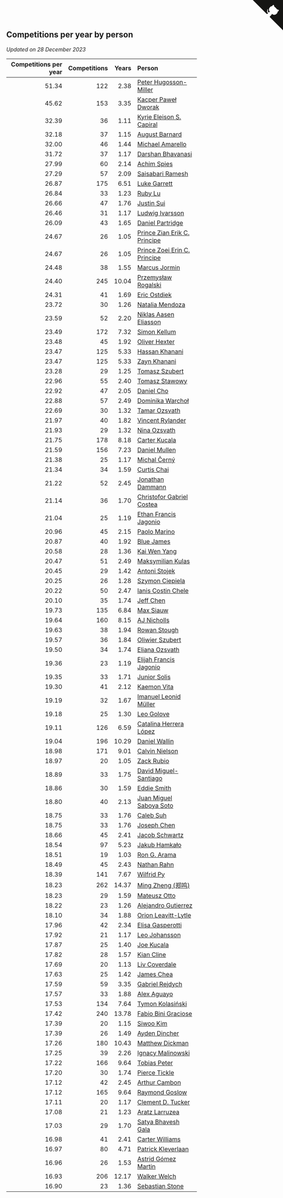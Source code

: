 ## Competitions per year by person

*Updated on 28 December 2023*

| Competitions per year | Competitions | Years | Person |
| ---: | ---: | ---: | :--- |
| 51.34 | 122 | 2.38 | [Peter Hugosson-Miller](https://www.worldcubeassociation.org/persons/2021HUGO01) |
| 45.62 | 153 | 3.35 | [Kacper Paweł Dworak](https://www.worldcubeassociation.org/persons/2020DWOR01) |
| 32.39 | 36 | 1.11 | [Kyrie Eleison S. Capiral](https://www.worldcubeassociation.org/persons/2022CAPI02) |
| 32.18 | 37 | 1.15 | [August Barnard](https://www.worldcubeassociation.org/persons/2022BARN21) |
| 32.00 | 46 | 1.44 | [Michael Amarello](https://www.worldcubeassociation.org/persons/2022AMAR09) |
| 31.72 | 37 | 1.17 | [Darshan Bhavanasi](https://www.worldcubeassociation.org/persons/2022BHAV01) |
| 27.99 | 60 | 2.14 | [Achim Spies](https://www.worldcubeassociation.org/persons/2021SPIE01) |
| 27.29 | 57 | 2.09 | [Saisabari Ramesh](https://www.worldcubeassociation.org/persons/2021RAME01) |
| 26.87 | 175 | 6.51 | [Luke Garrett](https://www.worldcubeassociation.org/persons/2017GARR05) |
| 26.84 | 33 | 1.23 | [Ruby Lu](https://www.worldcubeassociation.org/persons/2022LURU01) |
| 26.66 | 47 | 1.76 | [Justin Sui](https://www.worldcubeassociation.org/persons/2022SUIJ01) |
| 26.46 | 31 | 1.17 | [Ludwig Ivarsson](https://www.worldcubeassociation.org/persons/2022IVAR01) |
| 26.09 | 43 | 1.65 | [Daniel Partridge](https://www.worldcubeassociation.org/persons/2022PART02) |
| 24.67 | 26 | 1.05 | [Prince Zian Erik C. Principe](https://www.worldcubeassociation.org/persons/2022PRIN08) |
| 24.67 | 26 | 1.05 | [Prince Zoei Erin C. Principe](https://www.worldcubeassociation.org/persons/2022PRIN09) |
| 24.48 | 38 | 1.55 | [Marcus Jormin](https://www.worldcubeassociation.org/persons/2022JORM01) |
| 24.40 | 245 | 10.04 | [Przemysław Rogalski](https://www.worldcubeassociation.org/persons/2013ROGA02) |
| 24.31 | 41 | 1.69 | [Eric Ostdiek](https://www.worldcubeassociation.org/persons/2022OSTD01) |
| 23.72 | 30 | 1.26 | [Natalia Mendoza](https://www.worldcubeassociation.org/persons/2022MEND24) |
| 23.59 | 52 | 2.20 | [Niklas Aasen Eliasson](https://www.worldcubeassociation.org/persons/2021ELIA01) |
| 23.49 | 172 | 7.32 | [Simon Kellum](https://www.worldcubeassociation.org/persons/2016KELL12) |
| 23.48 | 45 | 1.92 | [Oliver Hexter](https://www.worldcubeassociation.org/persons/2022HEXT01) |
| 23.47 | 125 | 5.33 | [Hassan Khanani](https://www.worldcubeassociation.org/persons/2018KHAN26) |
| 23.47 | 125 | 5.33 | [Zayn Khanani](https://www.worldcubeassociation.org/persons/2018KHAN28) |
| 23.28 | 29 | 1.25 | [Tomasz Szubert](https://www.worldcubeassociation.org/persons/2022SZUB02) |
| 22.96 | 55 | 2.40 | [Tomasz Stawowy](https://www.worldcubeassociation.org/persons/2021STAW01) |
| 22.92 | 47 | 2.05 | [Daniel Cho](https://www.worldcubeassociation.org/persons/2021CHOD01) |
| 22.88 | 57 | 2.49 | [Dominika Warchoł](https://www.worldcubeassociation.org/persons/2021WARC01) |
| 22.69 | 30 | 1.32 | [Tamar Ozsvath](https://www.worldcubeassociation.org/persons/2022OZSV04) |
| 21.97 | 40 | 1.82 | [Vincent Rylander](https://www.worldcubeassociation.org/persons/2022RYLA01) |
| 21.93 | 29 | 1.32 | [Nina Ozsvath](https://www.worldcubeassociation.org/persons/2022OZSV03) |
| 21.75 | 178 | 8.18 | [Carter Kucala](https://www.worldcubeassociation.org/persons/2015KUCA01) |
| 21.59 | 156 | 7.23 | [Daniel Mullen](https://www.worldcubeassociation.org/persons/2016MULL04) |
| 21.38 | 25 | 1.17 | [Michal Černý](https://www.worldcubeassociation.org/persons/2022CERN03) |
| 21.34 | 34 | 1.59 | [Curtis Chai](https://www.worldcubeassociation.org/persons/2022CHAI02) |
| 21.22 | 52 | 2.45 | [Jonathan Dammann](https://www.worldcubeassociation.org/persons/2021DAMM01) |
| 21.14 | 36 | 1.70 | [Christofor Gabriel Costea](https://www.worldcubeassociation.org/persons/2022COST03) |
| 21.04 | 25 | 1.19 | [Ethan Francis Jagonio](https://www.worldcubeassociation.org/persons/2022JAGO03) |
| 20.96 | 45 | 2.15 | [Paolo Marino](https://www.worldcubeassociation.org/persons/2021MARI04) |
| 20.87 | 40 | 1.92 | [Blue James](https://www.worldcubeassociation.org/persons/2022JAME01) |
| 20.58 | 28 | 1.36 | [Kai Wen Yang](https://www.worldcubeassociation.org/persons/2022YANG19) |
| 20.47 | 51 | 2.49 | [Maksymilian Kulas](https://www.worldcubeassociation.org/persons/2021KULA02) |
| 20.45 | 29 | 1.42 | [Antoni Stojek](https://www.worldcubeassociation.org/persons/2022STOJ03) |
| 20.25 | 26 | 1.28 | [Szymon Ciepiela](https://www.worldcubeassociation.org/persons/2022CIEP01) |
| 20.22 | 50 | 2.47 | [Ianis Costin Chele](https://www.worldcubeassociation.org/persons/2021CHEL01) |
| 20.10 | 35 | 1.74 | [Jeff Chen](https://www.worldcubeassociation.org/persons/2022CHEN19) |
| 19.73 | 135 | 6.84 | [Max Siauw](https://www.worldcubeassociation.org/persons/2017SIAU02) |
| 19.64 | 160 | 8.15 | [AJ Nicholls](https://www.worldcubeassociation.org/persons/2015NICH04) |
| 19.63 | 38 | 1.94 | [Rowan Stough](https://www.worldcubeassociation.org/persons/2022STOU01) |
| 19.57 | 36 | 1.84 | [Oliwier Szubert](https://www.worldcubeassociation.org/persons/2022SZUB01) |
| 19.50 | 34 | 1.74 | [Eliana Ozsvath](https://www.worldcubeassociation.org/persons/2022OZSV01) |
| 19.36 | 23 | 1.19 | [Elijah Francis Jagonio](https://www.worldcubeassociation.org/persons/2022JAGO02) |
| 19.35 | 33 | 1.71 | [Junior Solis](https://www.worldcubeassociation.org/persons/2022SOLI03) |
| 19.30 | 41 | 2.12 | [Kaemon Vita](https://www.worldcubeassociation.org/persons/2021VITA01) |
| 19.19 | 32 | 1.67 | [Imanuel Leonid Müller](https://www.worldcubeassociation.org/persons/2022MULL02) |
| 19.18 | 25 | 1.30 | [Leo Golove](https://www.worldcubeassociation.org/persons/2022GOLO02) |
| 19.11 | 126 | 6.59 | [Catalina Herrera López](https://www.worldcubeassociation.org/persons/2017LOPE31) |
| 19.04 | 196 | 10.29 | [Daniel Wallin](https://www.worldcubeassociation.org/persons/2013WALL03) |
| 18.98 | 171 | 9.01 | [Calvin Nielson](https://www.worldcubeassociation.org/persons/2014NIEL03) |
| 18.97 | 20 | 1.05 | [Zack Rubio](https://www.worldcubeassociation.org/persons/2022RUBI10) |
| 18.89 | 33 | 1.75 | [David Miguel-Santiago](https://www.worldcubeassociation.org/persons/2022MIGU02) |
| 18.86 | 30 | 1.59 | [Eddie Smith](https://www.worldcubeassociation.org/persons/2022SMIT20) |
| 18.80 | 40 | 2.13 | [Juan Miguel Saboya Soto](https://www.worldcubeassociation.org/persons/2021SOTO01) |
| 18.75 | 33 | 1.76 | [Caleb Suh](https://www.worldcubeassociation.org/persons/2022SUHC01) |
| 18.75 | 33 | 1.76 | [Joseph Chen](https://www.worldcubeassociation.org/persons/2022CHEN16) |
| 18.66 | 45 | 2.41 | [Jacob Schwartz](https://www.worldcubeassociation.org/persons/2021SCHW01) |
| 18.54 | 97 | 5.23 | [Jakub Hamkało](https://www.worldcubeassociation.org/persons/2018HAMK01) |
| 18.51 | 19 | 1.03 | [Ron G. Arama](https://www.worldcubeassociation.org/persons/2022ARAM01) |
| 18.49 | 45 | 2.43 | [Nathan Rahn](https://www.worldcubeassociation.org/persons/2021RAHN01) |
| 18.39 | 141 | 7.67 | [Wilfrid Py](https://www.worldcubeassociation.org/persons/2016PYWI01) |
| 18.23 | 262 | 14.37 | [Ming Zheng (郑鸣)](https://www.worldcubeassociation.org/persons/2009ZHEN11) |
| 18.23 | 29 | 1.59 | [Mateusz Otto](https://www.worldcubeassociation.org/persons/2022OTTO01) |
| 18.22 | 23 | 1.26 | [Alejandro Gutierrez](https://www.worldcubeassociation.org/persons/2022GUTI09) |
| 18.10 | 34 | 1.88 | [Orion Leavitt-Lytle](https://www.worldcubeassociation.org/persons/2022LEAV01) |
| 17.96 | 42 | 2.34 | [Elisa Gasperotti](https://www.worldcubeassociation.org/persons/2021GASP01) |
| 17.92 | 21 | 1.17 | [Leo Johansson](https://www.worldcubeassociation.org/persons/2022JOHA08) |
| 17.87 | 25 | 1.40 | [Joe Kucala](https://www.worldcubeassociation.org/persons/2022KUCA01) |
| 17.82 | 28 | 1.57 | [Kian Cline](https://www.worldcubeassociation.org/persons/2022CLIN01) |
| 17.69 | 20 | 1.13 | [Liv Coverdale](https://www.worldcubeassociation.org/persons/2022COVE02) |
| 17.63 | 25 | 1.42 | [James Chea](https://www.worldcubeassociation.org/persons/2022CHEA05) |
| 17.59 | 59 | 3.35 | [Gabriel Rejdych](https://www.worldcubeassociation.org/persons/2020REJD01) |
| 17.57 | 33 | 1.88 | [Alex Aguayo](https://www.worldcubeassociation.org/persons/2022AGUA01) |
| 17.53 | 134 | 7.64 | [Tymon Kolasiński](https://www.worldcubeassociation.org/persons/2016KOLA02) |
| 17.42 | 240 | 13.78 | [Fabio Bini Graciose](https://www.worldcubeassociation.org/persons/2010GRAC02) |
| 17.39 | 20 | 1.15 | [Siwoo Kim](https://www.worldcubeassociation.org/persons/2022KIMS12) |
| 17.39 | 26 | 1.49 | [Ayden Dincher](https://www.worldcubeassociation.org/persons/2022DINC01) |
| 17.26 | 180 | 10.43 | [Matthew Dickman](https://www.worldcubeassociation.org/persons/2013DICK01) |
| 17.25 | 39 | 2.26 | [Ignacy Malinowski](https://www.worldcubeassociation.org/persons/2021MALI02) |
| 17.22 | 166 | 9.64 | [Tobias Peter](https://www.worldcubeassociation.org/persons/2014PETE03) |
| 17.20 | 30 | 1.74 | [Pierce Tickle](https://www.worldcubeassociation.org/persons/2022TICK01) |
| 17.12 | 42 | 2.45 | [Arthur Cambon](https://www.worldcubeassociation.org/persons/2021CAMB01) |
| 17.12 | 165 | 9.64 | [Raymond Goslow](https://www.worldcubeassociation.org/persons/2014GOSL01) |
| 17.11 | 20 | 1.17 | [Clement D. Tucker](https://www.worldcubeassociation.org/persons/2022TUCK09) |
| 17.08 | 21 | 1.23 | [Aratz Larruzea](https://www.worldcubeassociation.org/persons/2022LARR02) |
| 17.03 | 29 | 1.70 | [Satya Bhavesh Gala](https://www.worldcubeassociation.org/persons/2022GALA03) |
| 16.98 | 41 | 2.41 | [Carter Williams](https://www.worldcubeassociation.org/persons/2021WILL06) |
| 16.97 | 80 | 4.71 | [Patrick Kleverlaan](https://www.worldcubeassociation.org/persons/2019KLEV01) |
| 16.96 | 26 | 1.53 | [Astrid Gómez Martin](https://www.worldcubeassociation.org/persons/2022MART26) |
| 16.93 | 206 | 12.17 | [Walker Welch](https://www.worldcubeassociation.org/persons/2011WELC01) |
| 16.90 | 23 | 1.36 | [Sebastian Stone](https://www.worldcubeassociation.org/persons/2022STON09) |


<a href="https://github.com/jonatanklosko/wca_statistics" class="github-corner" aria-label="View source on Github"><svg width="80" height="80" viewBox="0 0 250 250" style="fill:#151513; color:#fff; position: absolute; top: 0; border: 0; right: 0;" aria-hidden="true"><path d="M0,0 L115,115 L130,115 L142,142 L250,250 L250,0 Z"></path><path d="M128.3,109.0 C113.8,99.7 119.0,89.6 119.0,89.6 C122.0,82.7 120.5,78.6 120.5,78.6 C119.2,72.0 123.4,76.3 123.4,76.3 C127.3,80.9 125.5,87.3 125.5,87.3 C122.9,97.6 130.6,101.9 134.4,103.2" fill="currentColor" style="transform-origin: 130px 106px;" class="octo-arm"></path><path d="M115.0,115.0 C114.9,115.1 118.7,116.5 119.8,115.4 L133.7,101.6 C136.9,99.2 139.9,98.4 142.2,98.6 C133.8,88.0 127.5,74.4 143.8,58.0 C148.5,53.4 154.0,51.2 159.7,51.0 C160.3,49.4 163.2,43.6 171.4,40.1 C171.4,40.1 176.1,42.5 178.8,56.2 C183.1,58.6 187.2,61.8 190.9,65.4 C194.5,69.0 197.7,73.2 200.1,77.6 C213.8,80.2 216.3,84.9 216.3,84.9 C212.7,93.1 206.9,96.0 205.4,96.6 C205.1,102.4 203.0,107.8 198.3,112.5 C181.9,128.9 168.3,122.5 157.7,114.1 C157.9,116.9 156.7,120.9 152.7,124.9 L141.0,136.5 C139.8,137.7 141.6,141.9 141.8,141.8 Z" fill="currentColor" class="octo-body"></path></svg></a><style>.github-corner:hover .octo-arm{animation:octocat-wave 560ms ease-in-out}@keyframes octocat-wave{0%,100%{transform:rotate(0)}20%,60%{transform:rotate(-25deg)}40%,80%{transform:rotate(10deg)}}@media (max-width:500px){.github-corner:hover .octo-arm{animation:none}.github-corner .octo-arm{animation:octocat-wave 560ms ease-in-out}}</style>
